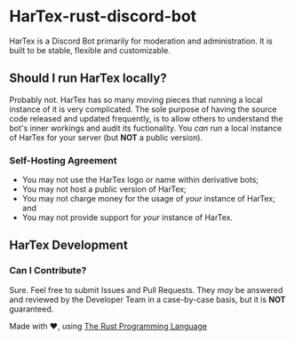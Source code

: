 # HarTex-rust-discord-bot

HarTex is a Discord Bot primarily for moderation and administration. It is built to be stable, flexible and customizable.

## Should I run HarTex locally?

Probably not. HarTex has so many moving pieces that running a local instance of it is very complicated. The sole purpose of having 
the source code released and updated frequently, is to allow others to understand the bot's inner workings and audit its fuctionality.
You *can* run a local instance of HarTex for your server (but **NOT** a public version).

### Self-Hosting Agreement

- You may not use the HarTex logo or name within derivative bots;
- You may not host a public version of HarTex;
- You may not charge money for the usage of *your* instance of HarTex; and
- You may not provide support for *your* instance of HarTex.

## HarTex Development

### Can I Contribute?

Sure. Feel free to submit Issues and Pull Requests. They *may* be answered and reviewed by the Developer Team in a case-by-case basis,
but it is **NOT** guaranteed.

Made with :heart:, using [The Rust Programming Language](https://www.rust-lang.org/)
